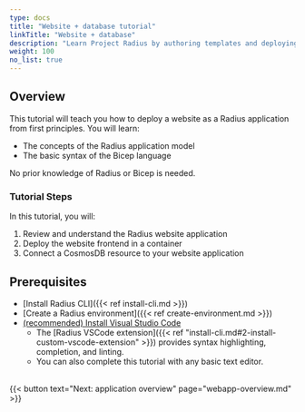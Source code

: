 ```yaml
---
type: docs
title: "Website + database tutorial"
linkTitle: "Website + database"
description: "Learn Project Radius by authoring templates and deploying a working website with a database."
weight: 100
no_list: true
---
```


## Overview

This tutorial will teach you how to deploy a website as a Radius application from first principles. You will learn:  

- The concepts of the Radius application model 
- The basic syntax of the Bicep language 

No prior knowledge of Radius or Bicep is needed.

### Tutorial Steps
In this tutorial, you will:
1. Review and understand the Radius website application
1. Deploy the website frontend in a container
1. Connect a CosmosDB resource to your website application

## Prerequisites

- [Install Radius CLI]({{< ref install-cli.md >}})
- [Create a Radius environment]({{< ref create-environment.md >}})
- [(recommended) Install Visual Studio Code](https://code.visualstudio.com/)
   - The [Radius VSCode extension]({{< ref "install-cli.md#2-install-custom-vscode-extension" >}}) provides syntax highlighting, completion, and linting.
   - You can also complete this tutorial with any basic text editor.

<br>{{< button text="Next: application overview" page="webapp-overview.md" >}}